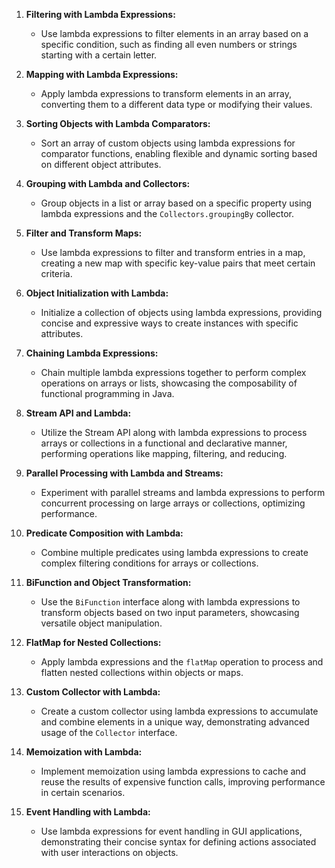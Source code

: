 1. **Filtering with Lambda Expressions:**
   - Use lambda expressions to filter elements in an array based on a specific condition, such as finding all even numbers or strings starting with a certain letter.

2. **Mapping with Lambda Expressions:**
   - Apply lambda expressions to transform elements in an array, converting them to a different data type or modifying their values.

3. **Sorting Objects with Lambda Comparators:**
   - Sort an array of custom objects using lambda expressions for comparator functions, enabling flexible and dynamic sorting based on different object attributes.

4. **Grouping with Lambda and Collectors:**
   - Group objects in a list or array based on a specific property using lambda expressions and the `Collectors.groupingBy` collector.

5. **Filter and Transform Maps:**
   - Use lambda expressions to filter and transform entries in a map, creating a new map with specific key-value pairs that meet certain criteria.

6. **Object Initialization with Lambda:**
   - Initialize a collection of objects using lambda expressions, providing concise and expressive ways to create instances with specific attributes.

7. **Chaining Lambda Expressions:**
   - Chain multiple lambda expressions together to perform complex operations on arrays or lists, showcasing the composability of functional programming in Java.

8. **Stream API and Lambda:**
   - Utilize the Stream API along with lambda expressions to process arrays or collections in a functional and declarative manner, performing operations like mapping, filtering, and reducing.

9. **Parallel Processing with Lambda and Streams:**
   - Experiment with parallel streams and lambda expressions to perform concurrent processing on large arrays or collections, optimizing performance.

10. **Predicate Composition with Lambda:**
    - Combine multiple predicates using lambda expressions to create complex filtering conditions for arrays or collections.

11. **BiFunction and Object Transformation:**
    - Use the `BiFunction` interface along with lambda expressions to transform objects based on two input parameters, showcasing versatile object manipulation.

12. **FlatMap for Nested Collections:**
    - Apply lambda expressions and the `flatMap` operation to process and flatten nested collections within objects or maps.

13. **Custom Collector with Lambda:**
    - Create a custom collector using lambda expressions to accumulate and combine elements in a unique way, demonstrating advanced usage of the `Collector` interface.

14. **Memoization with Lambda:**
    - Implement memoization using lambda expressions to cache and reuse the results of expensive function calls, improving performance in certain scenarios.

15. **Event Handling with Lambda:**
    - Use lambda expressions for event handling in GUI applications, demonstrating their concise syntax for defining actions associated with user interactions on objects.